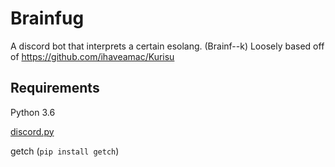 # Brainfug
A discord bot that interprets a certain esolang. (Brainf--k)
Loosely based off of https://github.com/ihaveamac/Kurisu


## Requirements

Python 3.6

[discord.py](https://github.com/Rapptz/discord.py)

getch (``pip install getch``)
